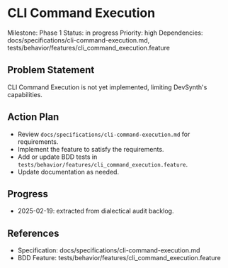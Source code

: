 # CLI Command Execution
Milestone: Phase 1
Status: in progress
Priority: high
Dependencies: docs/specifications/cli-command-execution.md, tests/behavior/features/cli_command_execution.feature

## Problem Statement
CLI Command Execution is not yet implemented, limiting DevSynth's capabilities.


## Action Plan
- Review `docs/specifications/cli-command-execution.md` for requirements.
- Implement the feature to satisfy the requirements.
- Add or update BDD tests in `tests/behavior/features/cli_command_execution.feature`.
- Update documentation as needed.

## Progress
- 2025-02-19: extracted from dialectical audit backlog.

## References
- Specification: docs/specifications/cli-command-execution.md
- BDD Feature: tests/behavior/features/cli_command_execution.feature
